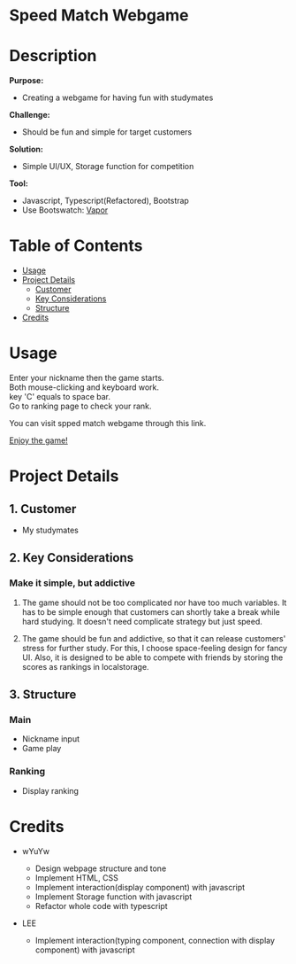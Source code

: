 # Speed Match Webgame

# Description

**Purpose:** 

- Creating a webgame for having fun with studymates

**Challenge:** 

- Should be fun and simple for target customers

**Solution:** 

- Simple UI/UX, Storage function for competition

**Tool:** 

- Javascript, Typescript(Refactored), Bootstrap
- Use Bootswatch: [Vapor](https://bootswatch.com/vapor/?)

# ****Table of Contents****

- [Usage](#usage)
- [Project Details](#project-details)
    - [Customer](#1-customer)
    - [Key Considerations](#2-key-considerations)
    - [Structure](#3-structure)
- [Credits](#credits)

# ****Usage****

Enter your nickname then the game starts.  
Both mouse-clicking and keyboard work.  
key 'C' equals to space bar.  
Go to ranking page to check your rank.

You can visit spped match webgame through this link.

[Enjoy the game!](https://speed-match.netlify.app/)

# Project Details

## 1. Customer

- My studymates

## 2. Key Considerations

### Make it simple, but addictive

1. The game should not be too complicated nor have too much variables. It has to be simple enough that customers can shortly take a break while hard studying. It doesn't need complicate strategy but just speed.

2. The game should be fun and addictive, so that it can release customers' stress for further study. For this, I choose space-feeling design for fancy UI. Also, it is designed to be able to compete with friends by storing the scores as rankings in localstorage.

## 3. Structure

### Main

- Nickname input
- Game play

### Ranking

- Display ranking

# ****Credits****

- wYuYw
  - Design webpage structure and tone
  - Implement HTML, CSS
  - Implement interaction(display component) with javascript
  - Implement Storage function with javascript
  - Refactor whole code with typescript

- LEE
  - Implement interaction(typing component, connection with display component) with javascript